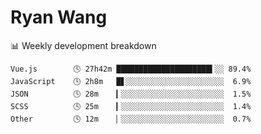 # Ryan Wang

 <!-- waka-box start -->
📊 Weekly development breakdown
```text
Vue.js        🕓 27h42m █████████████████████▍░░ 89.4%
JavaScript    🕓 2h8m   █▋░░░░░░░░░░░░░░░░░░░░░░  6.9%
JSON          🕓 28m    ▎░░░░░░░░░░░░░░░░░░░░░░░  1.5%
SCSS          🕓 25m    ▎░░░░░░░░░░░░░░░░░░░░░░░  1.4%
Other         🕓 12m    ▏░░░░░░░░░░░░░░░░░░░░░░░  0.7%
```
<!-- Powered by https://github.com/YouEclipse/waka-box-go . -->
<!-- waka-box end -->